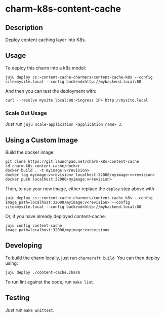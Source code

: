 # charm-k8s-content-cache

## Description

Deploy content caching layer into K8s.

## Usage

To deploy this charm into a k8s model:

    juju deploy cs:~content-cache-charmers/content-cache-k8s --config site=mysite.local --config backend=http://mybackend.local:80

And then you can test the deployment with:

    curl --resolve mysite.local:80:<ingress IP> http://mysite.local

### Scale Out Usage

Just run `juju scale-application <application name> 3`.

## Using a Custom Image

Build the docker image:

    git clone https://git.launchpad.net/charm-k8s-content-cache
    cd charm-k8s-content-cache/docker
    docker build . -t myimage:v<revision>
    docker tag myimage:v<revision> localhost:32000/myimage:v<revision>
    docker push localhost:32000/myimage:v<revision>

Then, to use your new image, either replace the `deploy` step above with

    juju deploy cs:~content-cache-charmers/content-cache-k8s --config image_path=localhost:32000/myimage:v<revision> --config site=mysite.local --config backend=http://mybackend.local:80

Or, if you have already deployed content-cache:

    juju config content-cache image_path=localhost:32000/myimage:v<revision>

## Developing

To build the charm locally, just run `charmcraft build`. You can then deploy
using:

    juju deploy ./content-cache.charm

To run lint against the code, run `make lint`.

## Testing

Just run `make unittest`.
